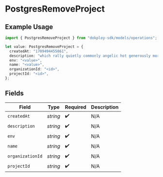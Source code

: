 # PostgresRemoveProject

## Example Usage

```typescript
import { PostgresRemoveProject } from "dokploy-sdk/models/operations";

let value: PostgresRemoveProject = {
  createdAt: "1709494455861",
  description: "which rally quietly commonly angelic hot generously mortally",
  env: "<value>",
  name: "<value>",
  organizationId: "<id>",
  projectId: "<id>",
};
```

## Fields

| Field              | Type               | Required           | Description        |
| ------------------ | ------------------ | ------------------ | ------------------ |
| `createdAt`        | *string*           | :heavy_check_mark: | N/A                |
| `description`      | *string*           | :heavy_check_mark: | N/A                |
| `env`              | *string*           | :heavy_check_mark: | N/A                |
| `name`             | *string*           | :heavy_check_mark: | N/A                |
| `organizationId`   | *string*           | :heavy_check_mark: | N/A                |
| `projectId`        | *string*           | :heavy_check_mark: | N/A                |